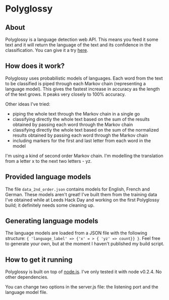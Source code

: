 Polyglossy
==========

About
-----
Polyglossy is a language detection web API. This means you feed it some text and it will return the language of the text and its confidence in the classification. You can give it a try [here](http://polyglossy.com/).

How does it work?
-----------------
Polyglossy uses probabilistic models of languages. Each word from the text to be classified is piped through each Markov chain (representing a language model). This gives the fastest increase in accuracy as the length of the text grows. It peaks very closely to 100% accuracy.

Other ideas I've tried:
* piping the whole text through the Markov chain in a single go
* classifying directly the whole text based on the sum of the results obtained by passing each word through the Markov chain
* classifying directly the whole text based on the sum of the normalized results obtained by passing each word through the Markov chain
* including markers for the first and last letter from each word in the model

I'm using a kind of second order Markov chain. I'm modelling the translation from a letter x to the next two letters - yz.

Provided language models
------------------------

The file `data_2nd_order.json` contains models for English, French and German. These models aren't great! I've built them from the training data I've obtained while at Leeds Hack Day and working on the first Polyglossy build; it definitely needs some cleaning up.

Generating language models
--------------------------

The language models are loaded from a JSON file with the following structure: `{ 'language_label' => {'x' = > { 'yz' => count}} }`. Feel free to generate your own, but at the moment I haven't published my build script.

How to get it running
---------------------
Polyglossy is built on top of [node.js](http://nodejs.org/). I've only tested it with node v0.2.4. No other dependencies.

You can change two options in the server.js file: the listening port and the language model file.
